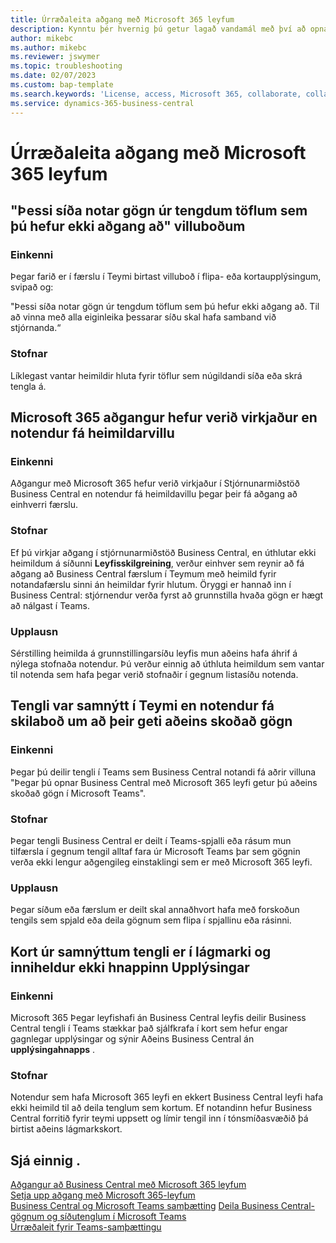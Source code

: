 ```yaml
---
title: Úrræðaleita aðgang með Microsoft 365 leyfum
description: Kynntu þér hvernig þú getur lagað vandamál með því að opna Business Central með aðeins Microsoft 365 leyfi.
author: mikebc
ms.author: mikebc
ms.reviewer: jswymer
ms.topic: troubleshooting
ms.date: 02/07/2023
ms.custom: bap-template
ms.search.keywords: 'License, access, Microsoft 365, collaborate, collaboration, Teams, Microsoft Teams'
ms.service: dynamics-365-business-central
---
```


# Úrræðaleita aðgang með Microsoft 365 leyfum

## "Þessi síða notar gögn úr tengdum töflum sem þú hefur ekki aðgang að" villuboðum

### Einkenni

Þegar farið er í færslu í Teymi birtast villuboð í flipa- eða kortaupplýsingum, svipað og:

"Þessi síða notar gögn úr tengdum töflum sem þú hefur ekki aðgang að. Til að vinna með alla eiginleika þessarar síðu skal hafa samband við stjórnanda.“

### Stofnar

Líklegast vantar heimildir hluta fyrir töflur sem núgildandi síða eða skrá tengla á.

## Microsoft 365 aðgangur hefur verið virkjaður en notendur fá heimildarvillu

### Einkenni

Aðgangur með Microsoft 365 hefur verið virkjaður í Stjórnunarmiðstöð Business Central en notendur fá heimildavillu þegar þeir fá aðgang að einhverri færslu.

### Stofnar

Ef þú virkjar aðgang í stjórnunarmiðstöð Business Central, en úthlutar ekki heimildum á síðunni **Leyfisskilgreining**, verður einhver sem reynir að fá aðgang að Business Central færslum í Teymum með heimild fyrir notandafærslu sinni án heimildar fyrir hlutum. Öryggi er hannað inn í Business Central: stjórnendur verða fyrst að grunnstilla hvaða gögn er hægt að nálgast í Teams. 

### Upplausn

Sérstilling heimilda á grunnstillingarsíðu leyfis mun aðeins hafa áhrif á nýlega stofnaða notendur. Þú verður einnig að úthluta heimildum sem vantar til notenda sem hafa þegar verið stofnaðir í gegnum listasíðu notenda. 

## Tengli var samnýtt í Teymi en notendur fá skilaboð um að þeir geti aðeins skoðað gögn

### Einkenni

Þegar þú deilir tengli í Teams sem Business Central notandi fá aðrir villuna "Þegar þú opnar Business Central með Microsoft 365 leyfi getur þú aðeins skoðað gögn í Microsoft Teams".

### Stofnar

Þegar tengli Business Central er deilt í Teams-spjalli eða rásum mun tilfærsla í gegnum tengil alltaf fara úr Microsoft Teams þar sem gögnin verða ekki lengur aðgengileg einstaklingi sem er með Microsoft 365 leyfi.

### Upplausn

Þegar síðum eða færslum er deilt skal annaðhvort hafa með forskoðun tengils sem spjald eða deila gögnum sem flipa í spjallinu eða rásinni.

## Kort úr samnýttum tengli er í lágmarki og inniheldur ekki hnappinn Upplýsingar

### Einkenni 

 Microsoft 365 Þegar leyfishafi án Business Central leyfis deilir Business Central tengli í Teams stækkar það sjálfkrafa í kort sem hefur engar gagnlegar upplýsingar og sýnir Aðeins Business Central án **upplýsingahnapps** .

### Stofnar

Notendur sem hafa Microsoft 365 leyfi en ekkert Business Central leyfi hafa ekki heimild til að deila tenglum sem kortum. Ef notandinn hefur Business Central forritið fyrir teymi uppsett og límir tengil inn í tónsmíðasvæðið þá birtist aðeins lágmarkskort. 

## Sjá einnig .

[Aðgangur að Business Central með Microsoft 365 leyfum](admin-access-with-m365-license.md#minimum-requirements)  
[Setja upp aðgang með Microsoft 365-leyfum](admin-access-with-m365-license-setup.md)  
[Business Central og Microsoft Teams samþætting](across-teams-overview.md)
[Deila Business Central-gögnum og síðutenglum í Microsoft Teams](across-working-with-teams.md)  
[Úrræðaleit fyrir Teams-samþættingu](admin-teams-troubleshooting.md)  